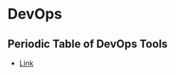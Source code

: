 # DevOps

## Periodic Table of DevOps Tools

* [Link](https://xebialabs.com/periodic-table-of-devops-tools/)
